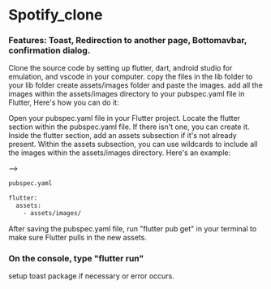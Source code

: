 # Spotify_clone
### Features: Toast, Redirection to another page, Bottomavbar, confirmation dialog.


Clone the source code by setting up flutter, dart, android studio for emulation, and vscode in your computer.
copy the files in the lib folder to your lib folder
create assets/images folder and paste the images.
add all the images within the assets/images directory to your pubspec.yaml file in Flutter, Here's how you can do it:

Open your pubspec.yaml file in your Flutter project.
Locate the flutter section within the pubspec.yaml file. If there isn't one, you can create it.
Inside the flutter section, add an assets subsection if it's not already present.
Within the assets subsection, you can use wildcards to include all the images within the assets/images directory. Here's an example:

-->
```bash
pubspec.yaml

flutter:
  assets:
    - assets/images/
```


  After saving the pubspec.yaml file, run "flutter pub get" in your terminal to make sure Flutter pulls in the new assets.

  ### On the console, type "flutter run"

  setup toast package if necessary or error occurs.
